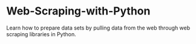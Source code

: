 # Web-Scraping-with-Python
Learn how to prepare data sets by pulling data from the web through web scraping libraries in Python.
